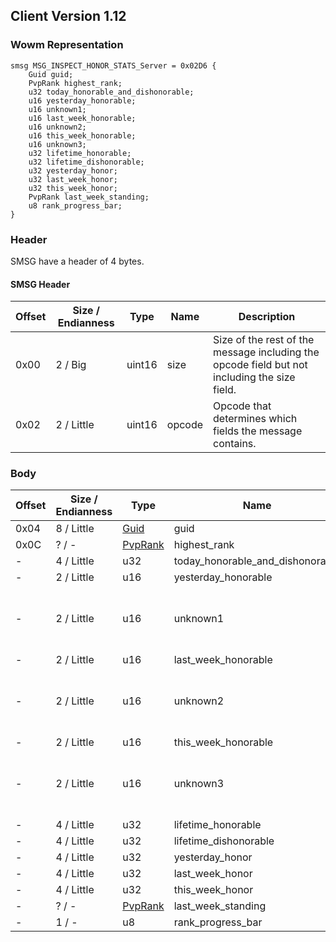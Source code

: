 ## Client Version 1.12

### Wowm Representation
```rust,ignore
smsg MSG_INSPECT_HONOR_STATS_Server = 0x02D6 {
    Guid guid;
    PvpRank highest_rank;
    u32 today_honorable_and_dishonorable;
    u16 yesterday_honorable;
    u16 unknown1;
    u16 last_week_honorable;
    u16 unknown2;
    u16 this_week_honorable;
    u16 unknown3;
    u32 lifetime_honorable;
    u32 lifetime_dishonorable;
    u32 yesterday_honor;
    u32 last_week_honor;
    u32 this_week_honor;
    PvpRank last_week_standing;
    u8 rank_progress_bar;
}
```
### Header
SMSG have a header of 4 bytes.

#### SMSG Header
| Offset | Size / Endianness | Type   | Name   | Description |
| ------ | ----------------- | ------ | ------ | ----------- |
| 0x00   | 2 / Big           | uint16 | size   | Size of the rest of the message including the opcode field but not including the size field.|
| 0x02   | 2 / Little        | uint16 | opcode | Opcode that determines which fields the message contains.|
### Body
| Offset | Size / Endianness | Type | Name | Description | Comment |
| ------ | ----------------- | ---- | ---- | ----------- | ------- |
| 0x04 | 8 / Little | [Guid](../spec/packed-guid.md) | guid |  |  |
| 0x0C | ? / - | [PvpRank](pvprank.md) | highest_rank |  |  |
| - | 4 / Little | u32 | today_honorable_and_dishonorable |  |  |
| - | 2 / Little | u16 | yesterday_honorable |  |  |
| - | 2 / Little | u16 | unknown1 |  | vmangos: Unknown (deprecated, yesterday dishonourable?) |
| - | 2 / Little | u16 | last_week_honorable |  |  |
| - | 2 / Little | u16 | unknown2 |  | vmangos: Unknown (deprecated, last week dishonourable?) |
| - | 2 / Little | u16 | this_week_honorable |  |  |
| - | 2 / Little | u16 | unknown3 |  | vmangos: Unknown (deprecated, this week dishonourable?) |
| - | 4 / Little | u32 | lifetime_honorable |  |  |
| - | 4 / Little | u32 | lifetime_dishonorable |  |  |
| - | 4 / Little | u32 | yesterday_honor |  |  |
| - | 4 / Little | u32 | last_week_honor |  |  |
| - | 4 / Little | u32 | this_week_honor |  |  |
| - | ? / - | [PvpRank](pvprank.md) | last_week_standing |  |  |
| - | 1 / - | u8 | rank_progress_bar |  |  |
